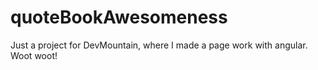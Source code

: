 # quoteBookAwesomeness

Just a project for DevMountain, where I made a page work with angular. Woot woot!
